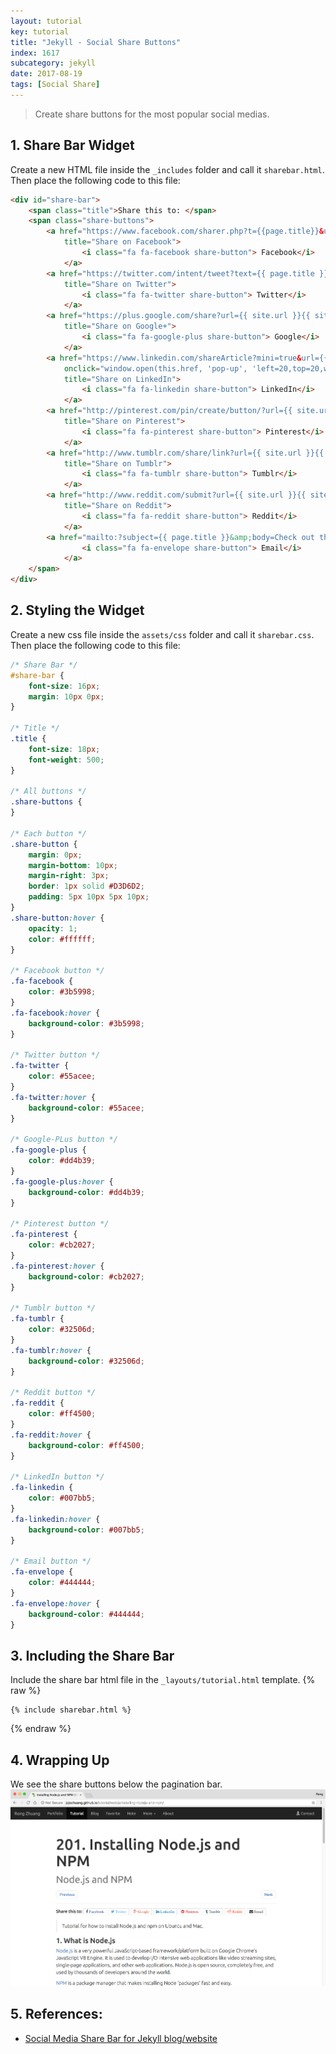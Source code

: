 ```yaml
---
layout: tutorial
key: tutorial
title: "Jekyll - Social Share Buttons"
index: 1617
subcategory: jekyll
date: 2017-08-19
tags: [Social Share]
---
```


> Create share buttons for the most popular social medias.

## 1. Share Bar Widget
Create a new HTML file inside the `_includes` folder and call it `sharebar.html`. Then place the following code to this file:
```html
<div id="share-bar">
    <span class="title">Share this to: </span>
    <span class="share-buttons">
        <a href="https://www.facebook.com/sharer.php?t={{page.title}}&u={{ site.url }}{{ site.baseurl }}{{ page.url }}" onclick="window.open(this.href, 'pop-up', 'left=20,top=20,width=500,height=500,toolbar=1,resizable=0'); return false;"
            title="Share on Facebook">
                <i class="fa fa-facebook share-button"> Facebook</i>
            </a>
        <a href="https://twitter.com/intent/tweet?text={{ page.title }}&url={{ site.url }}{{ site.baseurl }}{{ page.url }}" onclick="window.open(this.href, 'pop-up', 'left=20,top=20,width=500,height=500,toolbar=1,resizable=0'); return false;"
            title="Share on Twitter">
                <i class="fa fa-twitter share-button"> Twitter</i>
            </a>
        <a href="https://plus.google.com/share?url={{ site.url }}{{ site.baseurl }}{{ page.url }}" onclick="window.open(this.href, 'pop-up', 'left=20,top=20,width=500,height=500,toolbar=1,resizable=0'); return false;"
            title="Share on Google+">
                <i class="fa fa-google-plus share-button"> Google</i>
            </a>
        <a href="https://www.linkedin.com/shareArticle?mini=true&url={{ site.url }}{{ site.baseurl }}{{ page.url }}&title={{ page.title }}&summary={{ page.description }}&source={{ site.title }}"
            onclick="window.open(this.href, 'pop-up', 'left=20,top=20,width=500,height=500,toolbar=1,resizable=0'); return false;"
            title="Share on LinkedIn">
                <i class="fa fa-linkedin share-button"> LinkedIn</i>
            </a>
        <a href="http://pinterest.com/pin/create/button/?url={{ site.url }}{{ site.baseurl }}{{ page.url }}" onclick="window.open(this.href, 'pop-up', 'left=20,top=20,width=900,height=500,toolbar=1,resizable=0'); return false;"
            title="Share on Pinterest">
                <i class="fa fa-pinterest share-button"> Pinterest</i>
            </a>
        <a href="http://www.tumblr.com/share/link?url={{ site.url }}{{ site.baseurl }}{{ page.url }}" onclick="window.open(this.href, 'pop-up', 'left=20,top=20,width=900,height=500,toolbar=1,resizable=0'); return false;"
            title="Share on Tumblr">
                <i class="fa fa-tumblr share-button"> Tumblr</i>
            </a>
        <a href="http://www.reddit.com/submit?url={{ site.url }}{{ site.baseurl }}{{ page.url }}" onclick="window.open(this.href, 'pop-up', 'left=20,top=20,width=900,height=500,toolbar=1,resizable=0'); return false;"
            title="Share on Reddit">
                <i class="fa fa-reddit share-button"> Reddit</i>
            </a>
        <a href="mailto:?subject={{ page.title }}&amp;body=Check out this site {{ site.url }}{{ site.baseurl }}{{ page.url }}" title="Share via Email">
                <i class="fa fa-envelope share-button"> Email</i>
            </a>
    </span>
</div>
```

## 2. Styling the Widget
Create a new css file inside the `assets/css` folder and call it `sharebar.css`. Then place the following code to this file:
```css
/* Share Bar */
#share-bar {
    font-size: 16px;
	margin: 10px 0px;
}

/* Title */
.title {
	font-size: 18px;
    font-weight: 500;
}

/* All buttons */
.share-buttons {
}

/* Each button */
.share-button {
    margin: 0px;
    margin-bottom: 10px;
    margin-right: 3px;
    border: 1px solid #D3D6D2;
    padding: 5px 10px 5px 10px;
}
.share-button:hover {
    opacity: 1;
    color: #ffffff;
}

/* Facebook button */
.fa-facebook {
    color: #3b5998;
}
.fa-facebook:hover {
    background-color: #3b5998;
}

/* Twitter button */
.fa-twitter {
    color: #55acee;
}
.fa-twitter:hover {
    background-color: #55acee;
}

/* Google-PLus button */
.fa-google-plus {
    color: #dd4b39;
}
.fa-google-plus:hover {
    background-color: #dd4b39;
}

/* Pinterest button */
.fa-pinterest {
    color: #cb2027;
}
.fa-pinterest:hover {
    background-color: #cb2027;
}

/* Tumblr button */
.fa-tumblr {
    color: #32506d;
}
.fa-tumblr:hover {
    background-color: #32506d;
}

/* Reddit button */
.fa-reddit {
    color: #ff4500;
}
.fa-reddit:hover {
    background-color: #ff4500;
}

/* LinkedIn button */
.fa-linkedin {
    color: #007bb5;
}
.fa-linkedin:hover {
    background-color: #007bb5;
}

/* Email button */
.fa-envelope {
    color: #444444;
}
.fa-envelope:hover {
    background-color: #444444;
}
```

## 3. Including the Share Bar
Include the share bar html file in the `_layouts/tutorial.html` template.
{% raw %}
```raw
{% include sharebar.html %}
```
{% endraw %}

## 4. Wrapping Up
We see the share buttons below the pagination bar.
![image](/assets/images/jekyll/1617/sharelinks.png)

## 5. References:
* [Social Media Share Bar for Jekyll blog/website](https://mycyberuniverse.com/web/social-media-share-bar-jekyll-blog-website.html)
